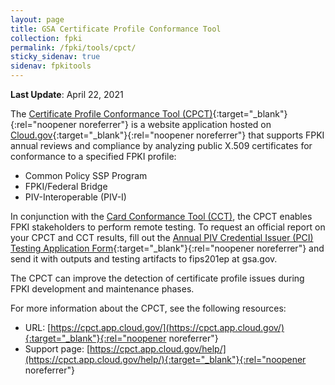 ```yaml
---
layout: page
title: GSA Certificate Profile Conformance Tool
collection: fpki
permalink: /fpki/tools/cpct/
sticky_sidenav: true
sidenav: fpkitools
---
```

**Last Update**: April 22, 2021

The [Certificate Profile Conformance Tool (CPCT)](https://cpct.app.cloud.gov/){:target="_blank"}{:rel="noopener noreferrer"} is a website application hosted on [Cloud.gov](https://cloud.gov/){:target="_blank"}{:rel="noopener noreferrer"} that supports FPKI annual reviews and compliance by analyzing public X.509 certificates for conformance to a specified FPKI profile:

- Common Policy SSP Program
- FPKI/Federal Bridge
- PIV-Interoperable (PIV-I)

In conjunction with the [Card Conformance Tool (CCT)]({{site.baseurl}}/fpki/tools/cct), the CPCT enables FPKI stakeholders to perform remote testing. To request an official report on your CPCT and CCT results, fill out the [Annual PIV Credential Issuer (PCI) Testing Application Form](https://www.idmanagement.gov/docs/fips201ep-pcitestform.pdf){:target="_blank"}{:rel="noopener noreferrer"} and send it with outputs and testing artifacts to fips201ep at gsa.gov.

The CPCT can improve the detection of certificate profile issues during FPKI development and maintenance phases.

For more information about the CPCT, see the following resources:

- URL: [https://cpct.app.cloud.gov/](https://cpct.app.cloud.gov/){:target="_blank"}{:rel="noopener noreferrer"}
- Support page: [https://cpct.app.cloud.gov/help/](https://cpct.app.cloud.gov/help/){:target="_blank"}{:rel="noopener noreferrer"}
